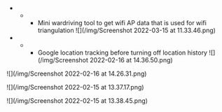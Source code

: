 
- - - Mini wardriving tool to get wifi AP data that is used for wifi triangulation
![](/img/Screenshot 2022-03-15 at 11.33.46.png)

- - - Google location tracking before turning off location history
![](/img/Screenshot 2022-02-16 at 14.36.50.png)

![](/img/Screenshot 2022-02-16 at 14.26.31.png)

![](/img/Screenshot 2022-02-15 at 13.37.17.png)

![](/img/Screenshot 2022-02-15 at 13.38.45.png)